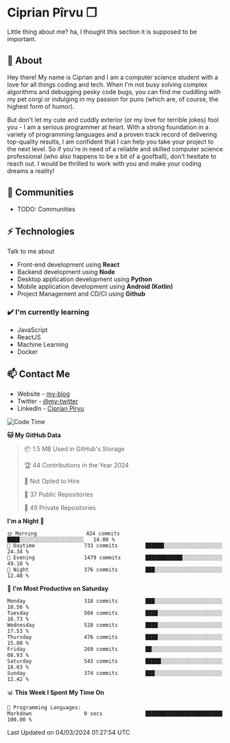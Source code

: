 # Ciprian Pîrvu ❐

Little thing about me? ha, I thought this section it is supposed to be important.

## 🧐 About

Hey there! My name is Ciprian and I am a computer science student with a love for all things coding and tech. When I'm not busy solving complex algorithms and debugging pesky code bugs, you can find me cuddling with my pet corgi or indulging in my passion for puns (which are, of course, the highest form of humor).

But don't let my cute and cuddly exterior (or my love for terrible jokes) fool you - I am a serious programmer at heart. With a strong foundation in a variety of programming languages and a proven track record of delivering top-quality results, I am confident that I can help you take your project to the next level. So if you're in need of a reliable and skilled computer science professional (who also happens to be a bit of a goofball), don't hesitate to reach out. I would be thrilled to work with you and make your coding dreams a reality!

## 👯 Communities

-   TODO: Communities

## ⚡ Technologies

Talk to me about

-   Front-end development using **React**
-   Backend development using **Node**
-   Desktop application development using **Python**
-   Mobile application development using **Android (Kotlin)**
-   Project Management and CD/CI using **Github**

### ✔️ I'm currently learning

-   JavaScript
-   ReactJS
-   Machine Learning
-   Docker

## 📫 Contact Me

-   Website - [my-blog]()
-   Twitter - [@my-twitter]()
-   LinkedIn - [Ciprian Pîrvu](https://www.linkedin.com/in/p%C3%AErvu-ciprian-cristian-4415991b1/)

<!--START_SECTION:waka-->
![Code Time](http://img.shields.io/badge/Code%20Time-1%2C968%20hrs%2035%20mins-blue)

**🐱 My GitHub Data** 

> 📦 1.5 MB Used in GitHub's Storage 
 > 
> 🏆 44 Contributions in the Year 2024
 > 
> 🚫 Not Opted to Hire
 > 
> 📜 37 Public Repositories 
 > 
> 🔑 49 Private Repositories 
 > 
**I'm a Night 🦉** 

```text
🌞 Morning                424 commits         ████░░░░░░░░░░░░░░░░░░░░░   14.08 % 
🌆 Daytime                733 commits         ██████░░░░░░░░░░░░░░░░░░░   24.34 % 
🌃 Evening                1479 commits        ████████████░░░░░░░░░░░░░   49.10 % 
🌙 Night                  376 commits         ███░░░░░░░░░░░░░░░░░░░░░░   12.48 % 
```
📅 **I'm Most Productive on Saturday** 

```text
Monday                   318 commits         ███░░░░░░░░░░░░░░░░░░░░░░   10.56 % 
Tuesday                  504 commits         ████░░░░░░░░░░░░░░░░░░░░░   16.73 % 
Wednesday                528 commits         ████░░░░░░░░░░░░░░░░░░░░░   17.53 % 
Thursday                 476 commits         ████░░░░░░░░░░░░░░░░░░░░░   15.80 % 
Friday                   269 commits         ██░░░░░░░░░░░░░░░░░░░░░░░   08.93 % 
Saturday                 543 commits         █████░░░░░░░░░░░░░░░░░░░░   18.03 % 
Sunday                   374 commits         ███░░░░░░░░░░░░░░░░░░░░░░   12.42 % 
```


📊 **This Week I Spent My Time On** 

```text
💬 Programming Languages: 
Markdown                 0 secs              █████████████████████████   100.00 % 
```


 Last Updated on 04/03/2024 01:27:54 UTC
<!--END_SECTION:waka-->
